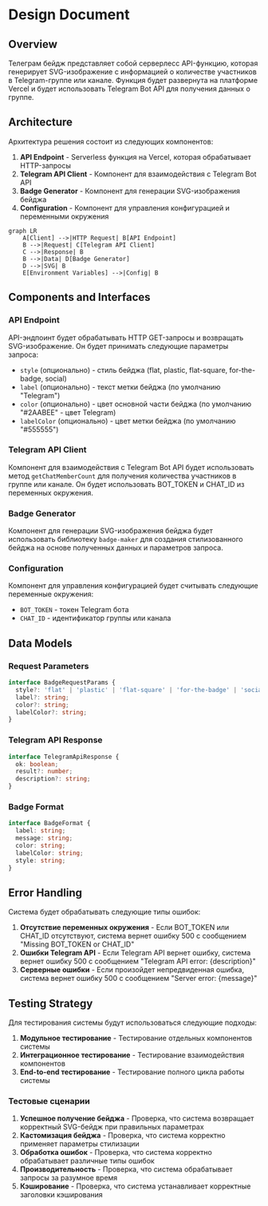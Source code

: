# Design Document

## Overview

Телеграм бейдж представляет собой серверлесс API-функцию, которая генерирует SVG-изображение с информацией о количестве участников в Telegram-группе или канале. Функция будет развернута на платформе Vercel и будет использовать Telegram Bot API для получения данных о группе.

## Architecture

Архитектура решения состоит из следующих компонентов:

1. **API Endpoint** - Serverless функция на Vercel, которая обрабатывает HTTP-запросы
2. **Telegram API Client** - Компонент для взаимодействия с Telegram Bot API
3. **Badge Generator** - Компонент для генерации SVG-изображения бейджа
4. **Configuration** - Компонент для управления конфигурацией и переменными окружения

```mermaid
graph LR
    A[Client] -->|HTTP Request| B[API Endpoint]
    B -->|Request| C[Telegram API Client]
    C -->|Response| B
    B -->|Data| D[Badge Generator]
    D -->|SVG| B
    E[Environment Variables] -->|Config| B
```

## Components and Interfaces

### API Endpoint

API-эндпоинт будет обрабатывать HTTP GET-запросы и возвращать SVG-изображение. Он будет принимать следующие параметры запроса:

- `style` (опционально) - стиль бейджа (flat, plastic, flat-square, for-the-badge, social)
- `label` (опционально) - текст метки бейджа (по умолчанию "Telegram")
- `color` (опционально) - цвет основной части бейджа (по умолчанию "#2AABEE" - цвет Telegram)
- `labelColor` (опционально) - цвет метки бейджа (по умолчанию "#555555")

### Telegram API Client

Компонент для взаимодействия с Telegram Bot API будет использовать метод `getChatMemberCount` для получения количества участников в группе или канале. Он будет использовать BOT_TOKEN и CHAT_ID из переменных окружения.

### Badge Generator

Компонент для генерации SVG-изображения бейджа будет использовать библиотеку `badge-maker` для создания стилизованного бейджа на основе полученных данных и параметров запроса.

### Configuration

Компонент для управления конфигурацией будет считывать следующие переменные окружения:

- `BOT_TOKEN` - токен Telegram бота
- `CHAT_ID` - идентификатор группы или канала

## Data Models

### Request Parameters

```typescript
interface BadgeRequestParams {
  style?: 'flat' | 'plastic' | 'flat-square' | 'for-the-badge' | 'social';
  label?: string;
  color?: string;
  labelColor?: string;
}
```

### Telegram API Response

```typescript
interface TelegramApiResponse {
  ok: boolean;
  result?: number;
  description?: string;
}
```

### Badge Format

```typescript
interface BadgeFormat {
  label: string;
  message: string;
  color: string;
  labelColor: string;
  style: string;
}
```

## Error Handling

Система будет обрабатывать следующие типы ошибок:

1. **Отсутствие переменных окружения** - Если BOT_TOKEN или CHAT_ID отсутствуют, система вернет ошибку 500 с сообщением "Missing BOT_TOKEN or CHAT_ID"
2. **Ошибки Telegram API** - Если Telegram API вернет ошибку, система вернет ошибку 500 с сообщением "Telegram API error: {description}"
3. **Серверные ошибки** - Если произойдет непредвиденная ошибка, система вернет ошибку 500 с сообщением "Server error: {message}"

## Testing Strategy

Для тестирования системы будут использоваться следующие подходы:

1. **Модульное тестирование** - Тестирование отдельных компонентов системы
2. **Интеграционное тестирование** - Тестирование взаимодействия компонентов
3. **End-to-end тестирование** - Тестирование полного цикла работы системы

### Тестовые сценарии

1. **Успешное получение бейджа** - Проверка, что система возвращает корректный SVG-бейдж при правильных параметрах
2. **Кастомизация бейджа** - Проверка, что система корректно применяет параметры стилизации
3. **Обработка ошибок** - Проверка, что система корректно обрабатывает различные типы ошибок
4. **Производительность** - Проверка, что система обрабатывает запросы за разумное время
5. **Кэширование** - Проверка, что система устанавливает корректные заголовки кэширования